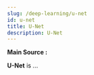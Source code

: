 ```yaml
---
slug: /deep-learning/u-net
id: u-net
title: U-Net
description: U-Net
---
```


**Main Source :**

**U-Net** is ...
